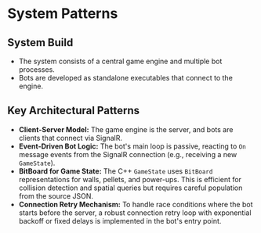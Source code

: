 # System Patterns

## System Build

- The system consists of a central game engine and multiple bot processes.
- Bots are developed as standalone executables that connect to the engine.

## Key Architectural Patterns

- **Client-Server Model:** The game engine is the server, and bots are clients that connect via SignalR.
- **Event-Driven Bot Logic:** The bot's main loop is passive, reacting to `On` message events from the SignalR connection (e.g., receiving a new `GameState`).
- **BitBoard for Game State:** The C++ `GameState` uses `BitBoard` representations for walls, pellets, and power-ups. This is efficient for collision detection and spatial queries but requires careful population from the source JSON.
- **Connection Retry Mechanism:** To handle race conditions where the bot starts before the server, a robust connection retry loop with exponential backoff or fixed delays is implemented in the bot's entry point.